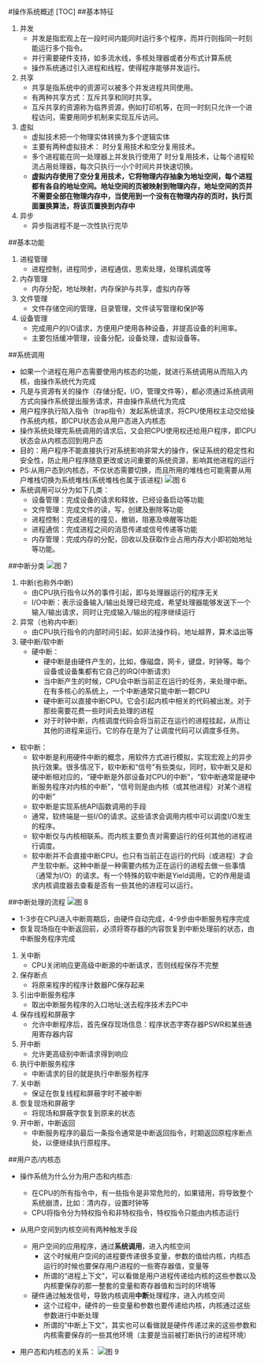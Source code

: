 #操作系统概述
[TOC]
##基本特征

1. 并发
   * 并发是指宏观上在一段时间内能同时运行多个程序，而并行则指同一时刻能运行多个指令。
   * 并行需要硬件支持，如多流水线，多核处理器或者分布式计算系统
   * 操作系统通过引入进程和线程，使得程序能够并发运行。
2. 共享
   * 共享是指系统中的资源可以被多个并发进程共同使用。
   * 有两种共享方式：互斥共享和同时共享。
   * 互斥共享的资源称为临界资源，例如打印机等，在同一时刻只允许一个进程访问，需要用同步机制来实现互斥访问。
3. 虚拟
   * 虚拟技术把一个物理实体转换为多个逻辑实体
   * 主要有两种虚拟技术： 时分复用技术和空分复用技术。
   * 多个进程能在同一处理器上并发执行使用了 时分复用技术，让每个进程轮流占用处理器，每次只执行一小个时间片并快速切换。
   * **虚拟内存使用了空分复用技术，它将物理内存抽象为地址空间，每个进程都有各自的地址空间。地址空间的页被映射到物理内存，地址空间的页并不需要全部在物理内存中，当使用到一个没有在物理内存的页时，执行页面置换算法，将该页置换到内存中**
4. 异步
   * 异步指进程不是一次性执行完毕

##基本功能
1. 进程管理
   * 进程控制，进程同步，进程通信，思索处理，处理机调度等
2. 内存管理
   * 内存分配，地址映射，内存保护与共享，虚拟内存等
3. 文件管理
   * 文件存储空间的管理，目录管理，文件读写管理和保护等
4. 设备管理
   * 完成用户的I/O请求，方便用户使用各种设备，并提高设备的利用率。
   * 主要包括缓冲管理，设备分配，设备处理，虚拟设备等。

##系统调用
* 如果一个进程在用户态需要使用内核态的功能，就进行系统调用从而陷入内核，由操作系统代为完成
* 凡是与资源有关的操作（存储分配，I/O，管理文件等），都必须通过系统调用方式向操作系统提出服务请求，并由操作系统代为完成
* 用户程序执行陷入指令（trap指令）发起系统请求，将CPU使用权主动交给操作系统内核，即CPU状态会从用户态进入内核态
* 操作系统处理完系统调用的请求后，又会把CPU使用权还给用户程序，即CPU状态会从内核态回到用户态
* 目的：用户程序不能直接执行对系统影响非常大的操作，保证系统的稳定性和安全性，防止用户程序随意更改或访问重要的系统资源，影响其他进程的运行
* PS:从用户态到内核态，不仅状态需要切换，而且所用的堆栈也可能需要从用户堆栈切换为系统堆栈(系统堆栈也属于该进程)
  ![图 6](../../images/3dd525306ed0803925051fa018ad9b526b6a311900e8479a5dbd7b3a8d38b6b2.png)  
* 系统调用可以分为如下几类：
  * 设备管理：完成设备的请求和释放，已经设备启动等功能
  * 文件管理：完成文件的读，写，创建及删除等功能
  * 进程控制：完成进程的撞见，撤销，阻塞及唤醒等功能
  * 进程通信：完成进程之间的消息传递或信号传递等功能
  * 内存管理：完成内存的分配，回收以及获取作业占用内存大小即初始地址等功能。

##中断分类
![图 7](../../images/c1f67f0687eb4acb12b6f9f1c0af074fb6e9f44c8954c9ae3ef9ec5928b804d7.png)  

1. 中断(也称外中断)
   * 由CPU执行指令以外的事件引起，即与处理器运行的程序无关
   * I/O中断：表示设备输入/输出处理已经完成，希望处理器能够发送下一个输入/输出请求，同时让完成输入/输出的程序继续运行
2. 异常（也称内中断）
   * 由CPU执行指令的内部时间引起，如非法操作码，地址越界，算术溢出等
3. 硬中断/软中断
   * 硬中断：
     * 硬中断是由硬件产生的，比如，像磁盘，网卡，键盘，时钟等。每个设备或设备集都有它自己的IRQ(中断请求)
     * 当中断产生的时候，CPU会中断当前正在运行的任务，来处理中断。在有多核心的系统上，一个中断通常只能中断一颗CPU
     * 硬中断可以直接中断CPU。它会引起内核中相关的代码被出发。对于那些需要花费一些时间去处理的进程
     * 对于时钟中断，内核调度代码会将当前正在运行的进程挂起，从而让其他的进程来运行。它的存在是为了让调度代码可以调度多任务。

* 软中断：
  * 软中断是利用硬件中断的概念，用软件方式进行模拟，实现宏观上的异步执行效果。很多情况下，软中断和“信号”有些类似，同时，软中断又是和硬中断相对应的，“硬中断是外部设备对CPU的中断”，“软中断通常是硬中断服务程序对内核的中断”，“信号则是由内核（或其他进程）对某个进程的中断”
  * 软中断是实现系统API函数调用的手段
  * 通常，软终端是一些I/O的请求。这些请求会调用内核中可以调度I/O发生的程序。
  * 软中断仅与内核相联系。而内核主要负责对需要运行的任何其他的进程进行调度。
  * 软中断并不会直接中断CPU。也只有当前正在运行的代码（或进程）才会产生软中断。这种中断是一种需要内核为正在运行的进程去做一些事情（通常为I/O）的请求。有一个特殊的软中断是Yield调用，它的作用是请求内核调度器去查看是否有一些其他的进程可以运行。

##中断处理的流程
![图 8](../../images/4122a9df59efb3ba90ca2fa97bf93f31ea4d128fe78f1142c53e340f923c6ecb.png)  
* 1-3步在CPU进入中断周期后，由硬件自动完成，4-9步由中断服务程序完成
* 恢复现场指在中断返回前，必须将寄存器的内容恢复到中断处理前的状态，由中断服务程序完成

1. 关中断
   * CPU关闭响应更高级中断源的中断请求，否则线程保存不完整
2. 保存断点
   * 将原来程序的程序计数器PC保存起来
3. 引出中断服务程序
   * 取出中断服务程序的入口地址;送去程序技术去PC中
4. 保存线程和屏蔽字
   * 允许中断程序后，首先保存现场信息：程序状态字寄存器PSWR和某些通用寄存器内容
5. 开中断
   * 允许更高级别中断请求得到响应
6. 执行中断服务程序
   * 中断请求的目的就是执行中断服务程序
7. 关中断
   * 保证在恢复线程和屏蔽字时不被中断
8. 恢复现场和屏蔽字
   * 将现场和屏蔽字恢复到原来的状态
9.  开中断，中断返回
    * 中断服务程序的最后一条指令通常是中断返回指令，时期返回原程序断点处，以便继续执行原程序。

##用户态/内核态
* 操作系统为什么分为用户态和内核态:
  * 在CPU的所有指令中，有一些指令是非常危险的，如果错用，将导致整个系统崩溃，比如：清内存，设置时钟等
  * CPU将指令分为特权指令和非特权指令，特权指令只能由内核态运行


* 从用户空间到内核空间有两种触发手段
  * 用户空间的应用程序，通过**系统调用**，进入内核空间
    * 这个时候用户空间的进程要传递很多变量，参数的值给内核，内核态运行的时候也要保存用户进程的一些寄存器值，变量等
    * 所谓的“进程上下文”，可以看做是用户进程传递给内核的这些参数以及内核要保存的那一整套的变量和寄存器值和当时的环境等
  * 硬件通过触发信号，导致内核调用**中断**处理程序，进入内核空间
    * 这个过程中，硬件的一些变量和参数也要传递给内核，内核通过这些参数进行中断处理
    * 所谓的“中断上下文”，其实也可以看做就是硬件传递过来的这些参数和内核需要保存的一些其他环境（主要是当前被打断执行的进程环境）
* 用户态和内核态的关系：
  ![图 9](../../images/4337799b0f12d7aba1a88d113b4dbf571174f185b2ac1db95a29d9081dc75683.png)  

